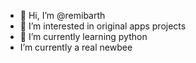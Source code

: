 - 👋 Hi, I’m @remibarth
- 👀 I’m interested in original apps projects
- 🌱 I’m currently learning python
-  I’m currently a real newbee

<!---
remibarth/remibarth is a ✨ special ✨ repository because its `README.md` (this file) appears on your GitHub profile.
You can click the Preview link to take a look at your changes.
--->
